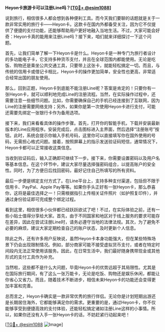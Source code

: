 **Heyon卡旅游卡可以注册Line吗？[[TG💪+ @esim1088](https://t.me/s/esim1088)]**

说到旅行，相信很多人都会想到各种便利工具。而今天我们要聊的话题就是关于一款非常实用的旅行卡——Heyon卡。这款卡在国内外都备受关注，因为它不仅提供了便捷的支付功能，还能够帮助用户更好地融入当地生活。不过，大家可能会好奇：Heyon卡真的能用来注册Line吗？接下来，咱们就来详细探讨一下这个问题。

首先，让我们简单了解一下Heyon卡是什么。Heyon卡是一种专门为旅行者设计的多功能电子卡，它支持多种货币支付，并且在全球范围内都能使用。无论是吃饭、购物还是乘坐公共交通工具，只要带上这张卡，就能轻松搞定一切。而且，与传统的信用卡或借记卡相比，Heyon卡的操作更加简单，安全性也更高，非常适合经常出国的朋友使用。

那么，回到正题，Heyon卡到底能不能注册Line呢？答案是肯定的！只要你有一张Heyon卡，就可以顺利地完成Line的注册流程。当然，在实际操作过程中，还需要注意一些细节问题。比如，你需要确保自己的手机已经连接到了互联网，因为Line的注册需要网络支持；另外，如果你是第一次使用Heyon卡进行支付，可能还需要先绑定一张银行卡作为备用选项。

接下来，我们来看看具体的操作步骤。首先，打开你的智能手机，下载并安装最新版本的Line应用程序。安装完成后，点击图标进入主界面，然后选择“注册账号”按钮。此时，系统会提示你输入手机号码，这里你可以直接填写你在国外使用的号码，无需担心格式问题。接着，按照屏幕上的指示发送验证码短信，通常情况下，Heyon卡都可以正常接收这类信息。

当收到验证码后，输入正确即可继续下一步。接下来，你需要设置密码以及用户名等基本信息。在这个环节中，建议大家尽量选择强密码组合，以提高账户的安全性。同时，为了方便日后找回密码，最好记住自己所填写的所有资料。

最后一步便是绑定支付方式了。在Line平台上，支持多种支付渠道，包括但不限于信用卡、PayPal、Apple Pay等等。如果你手头正好有一张Heyon卡，那么恭喜你，这将是最佳选择之一！只需根据指引上传相关证件照片（如护照复印件），并通过身份验证即可完成整个绑定过程。

看到这里，相信很多小伙伴都已经跃跃欲试了吧！不过，在实际体验之前，还有一些小贴士值得分享给大家。首先，由于不同国家和地区对于线上服务的要求可能存在差异，因此在尝试注册Line时，请务必遵守当地的法律法规。其次，为了避免不必要的麻烦，建议大家定期检查自己的账户状态，及时更新个人信息。

除此之外，还有许多用户反映说，虽然Heyon卡本身功能强大，但在某些特殊场景下仍会出现限制情况。例如，部分商家可能不接受虚拟货币支付，或者在特定时间段内无法正常使用该服务。因此，在日常生活中，我们最好随身携带现金或其他形式的支付工具作为补充。

当然啦，这些都不是什么大问题，毕竟Heyon卡的优势远超于其局限性。尤其是在国际旅行期间，有了这么一张万能卡，无论是吃饭、购物还是娱乐休闲，都能让你省心又省力。而且，随着技术不断进步，相信未来Heyon卡的功能还会变得更加丰富和完善。

总而言之，Heyon卡确实是一款非常优秀的旅行伴侣。无论你是计划短期出游还是长期居住海外，它都能够满足你的需求。更重要的是，通过Heyon卡，你不仅能够享受到便捷高效的支付体验，还能轻松搞定诸如注册Line这样的小事情。所以，如果你还没有入手一张Heyon卡的话，不妨赶紧行动起来吧！

[[TG💪+ @esim1088](https://t.me/s/esim1088) ![Image](https://i.postimg.cc/4NQfJmqS/Snipaste-2025-05-13-00-14-12.png)]